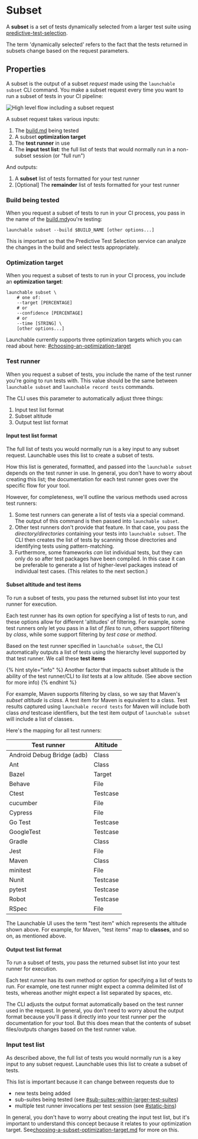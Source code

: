 # Subset

A **subset** is a set of tests dynamically selected from a larger test suite using [predictive-test-selection](../features/predictive-test-selection/ "mention").

The term 'dynamically selected' refers to the fact that the tests returned in subsets change based on the request parameters.

## Properties

A subset is the output of a subset _request_ made using the `launchable subset` CLI command. You make a subset request every time you want to run a subset of tests in your CI pipeline:

![High level flow including a subset request](<../../.gitbook/assets/subsetting-diagram (2) (1) (1) (1) (6).png>)

A subset request takes various inputs:

1. The [build.md](build.md "mention") being tested
2. A subset **optimization target**
3. The **test runner** in use
4. The **input test list**: the full list of tests that would normally run in a non-subset session (or "full run")

And outputs:

1. A **subset** list of tests formatted for your test runner
2. \[Optional] The **remainder** list of tests formatted for your test runner

### Build being tested

When you request a subset of tests to run in your CI process, you pass in the name of the [build.md](build.md "mention")you're testing:

```
launchable subset --build $BUILD_NAME [other options...]
```

This is important so that the Predictive Test Selection service can analyze the changes in the build and select tests appropriately.

### Optimization target

When you request a subset of tests to run in your CI process, you include an **optimization target**:

```
launchable subset \
    # one of:
    --target [PERCENTAGE]
    # or
    --confidence [PERCENTAGE]
    # or
    --time [STRING] \
    [other options...]
```

Launchable currently supports three optimization targets which you can read about here: [#choosing-an-optimization-target](../features/predictive-test-selection/#choosing-an-optimization-target "mention")

### Test runner

When you request a subset of tests, you include the name of the test runner you're going to run tests with. This value should be the same between `launchable subset` and `launchable record tests` commands.

The CLI uses this parameter to automatically adjust three things:

1. Input test list format
2. Subset altitude
3. Output test list format

#### Input test list format

The full list of tests you would normally run is a key input to any subset request. Launchable uses this list to create a subset of tests.

How this list is generated, formatted, and passed into the `launchable subset` depends on the test runner in use. In general, you don't have to worry about creating this list; the documentation for each test runner goes over the specific flow for your tool.

However, for completeness, we'll outline the various methods used across test runners:

1. Some test runners can generate a list of tests via a special command. The output of this command is then passed into `launchable subset`.
2. Other test runners don't provide that feature. In that case, you pass the _directory/directories_ containing your tests into `launchable subset`. The CLI then creates the list of tests by scanning those directories and identifying tests using pattern-matching.
3. Furthermore, some frameworks _can_ list individual tests, but they can only do so after test packages have been compiled. In this case it can be preferable to generate a list of higher-level packages instead of individual test cases. (This relates to the next section.)

#### Subset altitude and test items

To run a subset of tests, you pass the returned subset list into your test runner for execution.

Each test runner has its own option for specifying a list of tests to run, and these options allow for different 'altitudes' of filtering. For example, some test runners only let you pass in a list of _files_ to run, others support filtering by _class_, while some support filtering by _test case_ or _method_.

Based on the test runner specified in `launchable subset`, the CLI automatically outputs a list of tests using the hierarchy level supported by that test runner. We call these **test items**

{% hint style="info" %}
Another factor that impacts subset altitude is the ability of the test runner/CLI to _list_ tests at a low altitude. (See above section for more info)
{% endhint %}

For example, Maven supports filtering by class, so we say that Maven's _subset altitude_ is _class_. A test item for Maven is equivalent to a class. Test results captured using `launchable record tests` for Maven will include both class _and_ testcase identifiers, but the test item output of `launchable subset` will include a list of classes.

Here's the mapping for all test runners:

| Test runner                | Altitude |
| -------------------------- | -------- |
| Android Debug Bridge (adb) | Class    |
| Ant                        | Class    |
| Bazel                      | Target   |
| Behave                     | File     |
| Ctest                      | Testcase |
| cucumber                   | File     |
| Cypress                    | File     |
| Go Test                    | Testcase |
| GoogleTest                 | Testcase |
| Gradle                     | Class    |
| Jest                       | File     |
| Maven                      | Class    |
| minitest                   | File     |
| Nunit                      | Testcase |
| pytest                     | Testcase |
| Robot                      | Testcase |
| RSpec                      | File     |

The Launchable UI uses the term "test item" which represents the altitude shown above. For example, for Maven, "test items" map to **classes**, and so on, as mentioned above.

#### Output test list format

To run a subset of tests, you pass the returned subset list into your test runner for execution.

Each test runner has its own method or option for specifying a list of tests to run. For example, one test runner might expect a comma delimited list of tests, whereas another might expect a list separated by spaces, etc.

The CLI adjusts the output format automatically based on the test runner used in the request. In general, you don't need to worry about the output format because you'll pass it directly into your test runner per the documentation for your tool. But this does mean that the contents of subset files/outputs changes based on the test runner value.

### Input test list

As described above, the full list of tests you would normally run is a key input to any subset request. Launchable uses this list to create a subset of tests.

This list is important because it can change between requests due to

* new tests being added
* sub-suites being tested (see [#sub-suites-within-larger-test-suites](workspace.md#sub-suites-within-larger-test-suites "mention"))
* multiple test runner invocations per test session (see [#static-bins](test-session.md#static-bins "mention"))

In general, you don't have to worry about creating the input test list, but it's important to understand this concept because it relates to your optimization target. See[choosing-a-subset-optimization-target.md](../features/predictive-test-selection/choosing-a-subset-optimization-target.md "mention") for more on this.
